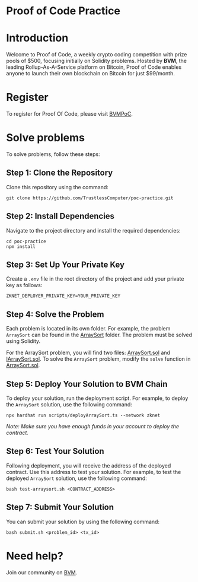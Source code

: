 # Proof of Code Practice

# Introduction
Welcome to Proof of Code, a weekly crypto coding competition with prize pools of $500, focusing initially on Solidity problems. Hosted by **BVM**, the leading Rollup-As-A-Service platform on Bitcoin, Proof of Code enables anyone to launch their own blockchain on Bitcoin for just $99/month.

# Register 
To register for Proof Of Code, please visit [BVMPoC](https://bvm.network/PoC).

# Solve problems
To solve problems, follow these steps:
## Step 1: Clone the Repository
Clone this repository using the command:
```
git clone https://github.com/TrustlessComputer/poc-practice.git
```
## Step 2: Install Dependencies
Navigate to the project directory and install the required dependencies:
```
cd poc-practice
npm install 
```
## Step 3: Set Up Your Private Key
Create a `.env` file in the root directory of the project and add your private key as follows:
```
ZKNET_DEPLOYER_PRIVATE_KEY=YOUR_PRIVATE_KEY
```
## Step 4: Solve the Problem
Each problem is located in its own folder. For example, the problem `ArraySort` can be found in the [ArraySort](contracts/ArraySort/) folder. The problem must be solved using Solidity.

For the ArraySort problem, you will find two files: [ArraySort.sol](contracts/ArraySort/ArraySort.sol) and [IArraySort.sol](contracts/ArraySort/IArraySort.sol). To solve the `ArraySort` problem, modify the `solve` function in [ArraySort.sol](contracts/ArraySort/ArraySort.sol).


## Step 5: Deploy Your Solution to BVM Chain
To deploy your solution, run the deployment script. For example, to deploy the `ArraySort` solution, use the following command:

```
npx hardhat run scripts/deployArraySort.ts --network zknet
```

*Note: Make sure you have enough funds in your account to deploy the contract.*

## Step 6: Test Your Solution
Following deployment, you will receive the address of the deployed contract. Use this address to test your solution. For example, to test the deployed `ArraySort` solution, use the following command:
```
bash test-arraysort.sh <CONTRACT_ADDRESS>
```
## Step 7: Submit Your Solution
You can submit your solution by using the following command:
```
bash submit.sh <problem_id> <tx_id>
```
# Need help?
Join our community on [BVM](https://bvm.network/).